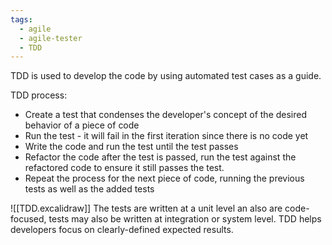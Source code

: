 ```yaml
---
tags:
  - agile
  - agile-tester
  - TDD
---
```

TDD is used to develop the code by using automated test cases as a guide.

TDD process:
- Create a test that condenses the developer's concept of the desired behavior of a piece of code
- Run the test - it will fail in the first iteration since there is no code yet
- Write the code and run the test until the test passes
- Refactor the code after the test is passed, run the test against the refactored code to ensure it still passes the test.
- Repeat the process for the next piece of code, running the previous tests as well as the added tests

![[TDD.excalidraw]]
The tests are written at a unit level an also are code-focused, tests may also be written at integration or system level.
TDD helps developers focus on clearly-defined expected results.